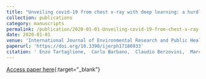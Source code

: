 ```yaml
---
title: "Unveiling covid-19 from chest x-ray with deep learning: a hurdles race with small data"
collection: publications
category: manuscripts
permalink: /publication/2020-01-01-Unveiling-covid-19-from-chest-x-ray-with-deep-learning-a-hurdles-race-with-small-data
date: 2020-01-01
venue: 'International Journal of Environmental Research and Public Health'
paperurl: 'https://doi.org/10.3390/ijerph17186933'
citation: ' Enzo Tartaglione,  Carlo Barbano,  Claudio Berzovini,  Marco Calandri,  Marco Grangetto, &quot;Unveiling covid-19 from chest x-ray with deep learning: a hurdles race with small data.&quot; International Journal of Environmental Research and Public Health, 2020.'
---
```

[Access paper here](https://doi.org/10.3390/ijerph17186933){:target="_blank"}
